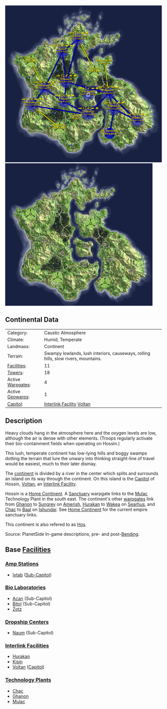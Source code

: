 ![](../images/HossinMap.jpg "fig:HossinMap.jpg")
![](../images/Hossin_Terrain.jpg "fig:Hossin_Terrain.jpg")

## Continental Data

|                                  |                                                                                     |
| -------------------------------- | ----------------------------------------------------------------------------------- |
| Category:                        | Caustic Atmosphere                                                                  |
| Climate:                         | Humid, Temperate                                                                    |
| Landmass:                        | Continent                                                                           |
| Terrain:                         | Swampy lowlands, lush interiors, causeways, rolling hills, slow rivers, mountains.  |
| [Facilities](Facilities.md):     | 11                                                                                  |
| [Towers](Towers.md):             | 18                                                                                  |
| Active [Warpgates](Warpgate.md): | 4                                                                                   |
| Active [Geowarps](Geowarp.md):   | 1                                                                                   |
| [Capitol](Capitol.md):           | [Interlink Facility](Interlink.md) [Voltan](../facilities/Voltan.md) |

## Description

Heavy clouds hang in the atmosphere here and the oxygen levels are low, although
the air is dense with other elements. (Troops regularly activate their
bio-containment fields when operating on Hossin.)

This lush, temperate continent has low-lying hills and boggy swamps dotting the
terrain that lure the unwary into thinking straight-line of travel would be
easiest, much to their later dismay.

The [continent](Continent.md) is divided by a river in the center which splits
and surrounds an island on its way through the continent. On this island is the
[Capitol](Capitol.md) of Hossin, [Voltan](../facilities/Voltan.md), an
[Interlink Facility](Interlink.md).

Hossin is a [Home Continent](Home_Continent.md). A [Sanctuary](Sanctuary.md)
warpgate links to the [Mulac](../facilities/Mulac.md) Technology Plant in the
south east. The continent's other [warpgates](Warpgate.md) link from
[Ghanon](../facilities/Ghanon.md) to [Sungrey](../facilities/Sungrey.md) on
[Amerish](Amerish.md), [Hurakan](../facilities/Hurakan.md) to
[Wakea](../facilities/Wakea.md) on [Searhus](Searhus.md), and
[Chac](../facilities/Chac.md) to [Baal](../facilities/Baal.md) on
[Ishundar](Ishundar.md). See [Home Continent](Home_Continent.md) for the current
empire sanctuary links.

This continent is also refered to as
[Hos](../terminology/Acronyms_and_Slang.md).

Source: PlanetSide In-game descriptions, pre- and post-[Bending](../etc/The_Bending.md).

## Base [Facilities](Facilities.md)

### [Amp Stations](Amp_Station.md)

- [Ixtab](../facilities/Ixtab.md) ([Sub-Capitol](Sub-Capitol.md))

### [Bio Laboratories](Bio_Laboratory.md)

- [Acan](../facilities/Acan.md) (Sub-Capitol)
- [Bitol](../facilities/Bitol.md) (Sub-Capitol)
- [Zotz](../facilities/Zotz.md)

### [Dropship Centers](Dropship_Center.md)

- [Naum](../facilities/Naum.md) (Sub-Capitol)

### [Interlink Facilities](Interlink.md)

- [Hurakan](../facilities/Hurakan.md)
- [Kisin](../facilities/Kisin.md)
- [Voltan](../facilities/Voltan.md) ([Capitol](Capitol.md))

### [Technology Plants](Technology_Plant.md)

- [Chac](../facilities/Chac.md)
- [Ghanon](../facilities/Ghanon.md)
- [Mulac](../facilities/Mulac.md)

<!--[Category:Locations](Category:Locations.md)-->
